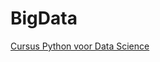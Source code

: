 # BigData

[Cursus Python voor Data Science](https://www.datacamp.com/courses/intro-to-python-for-data-science)